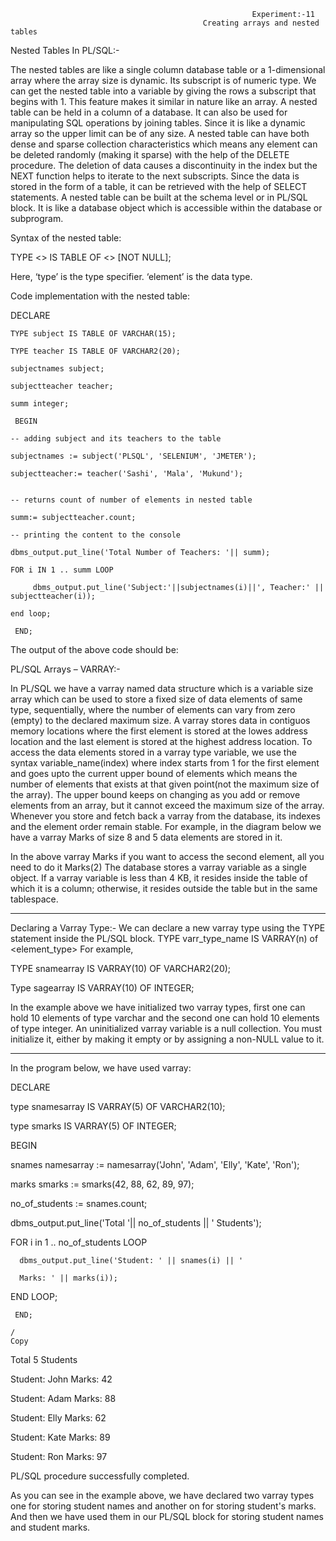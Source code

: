                                                           Experiment:-11
                                               Creating arrays and nested tables
	

Nested Tables In PL/SQL:-

The nested tables are like a single column database table or a 1-dimensional array where the array size is dynamic. 
Its subscript is of numeric type. We can get the nested table into a variable by giving the rows a subscript that begins with 1. This feature makes it similar in nature like an array.
A nested table can be held in a column of a database. It can also be used for manipulating SQL operations by joining tables. Since it is like a dynamic array so the upper limit can be of any size.
A nested table can have both dense and sparse collection characteristics which means any element can be deleted randomly (making it sparse) with the help of the DELETE procedure. The deletion of data causes a discontinuity in the index but the NEXT function helps to iterate to the next subscripts. Since the data is stored in the form of a table, it can be retrieved with the help of SELECT statements.
A nested table can be built at the schema level or in PL/SQL block. It is like a database object which is accessible within the database or subprogram.

Syntax of the nested table:

TYPE <<type>> IS TABLE OF <<element>> [NOT NULL];

Here, ‘type’ is the type specifier. ‘element’ is the data type.


Code implementation with the nested table:

DECLARE

    TYPE subject IS TABLE OF VARCHAR(15); 
    
    TYPE teacher IS TABLE OF VARCHAR2(20);
    
    subjectnames subject; 
    
    subjectteacher teacher; 
    
    summ integer; 
    
     BEGIN
 
    -- adding subject and its teachers to the table
    
    subjectnames := subject('PLSQL', 'SELENIUM', 'JMETER'); 
    
    subjectteacher:= teacher('Sashi', 'Mala', 'Mukund');
    
 
    -- returns count of number of elements in nested table
    
    summ:= subjectteacher.count;
 
    -- printing the content to the console
    
    dbms_output.put_line('Total Number of Teachers: '|| summ); 
    
    FOR i IN 1 .. summ LOOP 
    
         dbms_output.put_line('Subject:'||subjectnames(i)||', Teacher:' || subjectteacher(i)); 
         
    end loop; 
    
     END;

The output of the above code should be:
 


PL/SQL Arrays – VARRAY:-

In PL/SQL we have a varray named data structure which is a variable size array which can be used to store a fixed size of data elements of same type, sequentially, where the number of elements can vary from zero (empty) to the declared maximum size.
A varray stores data in contiguos memory locations where the first element is stored at the lowes address location and the last element is stored at the highest address location.
To access the data elements stored in a varray type variable, we use the syntax variable_name(index) where index starts from 1 for the first element and goes upto the current upper bound of elements which means the number of elements that exists at that given point(not the maximum size of the array).
The upper bound keeps on changing as you add or remove elements from an array, but it cannot exceed the maximum size of the array.
Whenever you store and fetch back a varray from the database, its indexes and the element order remain stable.
For example, in the diagram below we have a varray Marks of size 8 and 5 data elements are stored in it.
 
In the above varray Marks if you want to access the second element, all you need to do it Marks(2)
The database stores a varray variable as a single object. 
If a varray variable is less than 4 KB, it resides inside the table of which it is a column; otherwise, it resides outside the table but in the same tablespace.
________________________________________
Declaring a Varray Type:-
We can declare a new varray type using the TYPE statement inside the PL/SQL block.
TYPE varr_type_name IS VARRAY(n) of <element_type>
For example,

TYPE snamearray IS VARRAY(10) OF VARCHAR2(20);

Type sagearray IS VARRAY(10) OF INTEGER;

In the example above we have initialized two varray types, first one can hold 10 elements of type varchar and the second one can hold 10 elements of type integer.
An uninitialized varray variable is a null collection. You must initialize it, either by making it empty or by assigning a non-NULL value to it.
________________________________________
In the program below, we have used varray:

DECLARE 

   type snamesarray IS VARRAY(5) OF VARCHAR2(10); 
   
   type smarks IS VARRAY(5) OF INTEGER; 
   
BEGIN 

   snames namesarray := namesarray('John', 'Adam', 'Elly', 'Kate', 'Ron'); 
   
   marks smarks := smarks(42, 88, 62, 89, 97); 
   
   no_of_students := snames.count; 
   
   dbms_output.put_line('Total '|| no_of_students || ' Students'); 
   
   FOR i in 1 .. no_of_students LOOP 
   
      dbms_output.put_line('Student: ' || snames(i) || ' 
      
      Marks: ' || marks(i)); 
      
   END LOOP; 
   
     END; 

    /
    Copy

Total 5 Students 

Student: John  Marks: 42 

Student: Adam  Marks: 88 

Student: Elly  Marks: 62 

Student: Kate  Marks: 89 

Student: Ron  Marks: 97 


PL/SQL procedure successfully completed. 

As you can see in the example above, we have declared two varray types one for storing student names and another on for storing student's marks.
And then we have used them in our PL/SQL block for storing student names and student marks.

